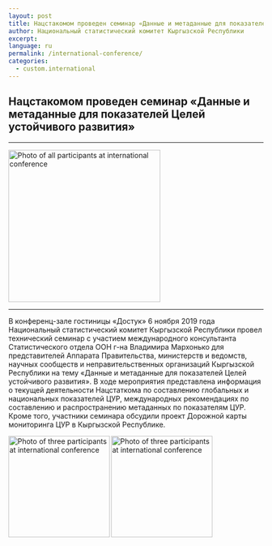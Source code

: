 ```yaml
---
layout: post
title: Нацстакомом проведен семинар «Данные и метаданные для показателей Целей устойчивого развития»
author: Национальный статистический комитет Кыргызской Республики
excerpt:
language: ru
permalink: /international-conference/
categories:
  - custom.international
---
```


## Нацстакомом проведен семинар «Данные и метаданные для показателей Целей устойчивого развития»

***

<img src="https://github.com/sdg-kyrgyzstan/open-sdg-site-starter/blob/develop/news-images/internation-con-1.jpg" alt="Photo of all participants at international conference" height="300px" align="center">

***

В конференц-зале гостиницы «Достук» 6 ноября 2019 года Национальный статистический комитет Кыргызской Республики провел технический семинар с участием международного консультанта Статистического отдела ООН г-на Владимира Мархонько для представителей Аппарата Правительства, министерств и ведомств, научных сообществ и неправительственных организаций Кыргызской Республики на тему «Данные и метаданные для показателей Целей устойчивого развития».
В ходе мероприятия представлена информация о текущей деятельности Нацстаткома по составлению глобальных и национальных показателей ЦУР, международных рекомендациях по составлению и распространению метаданных по показателям ЦУР. Кроме того, участники семинара обсудили проект Дорожной карты мониторинга ЦУР в Кыргызской Республике.


<img src="https://github.com/sdg-kyrgyzstan/open-sdg-site-starter/blob/develop/news-images/internation-con-2.jpg" alt="Photo of three participants at international conference" height="200px" align="left">

<img src="https://github.com/sdg-kyrgyzstan/open-sdg-site-starter/blob/develop/news-images/internation-con-3.jpg" alt="Photo of three participants at international conference" height="200px" align="left">
